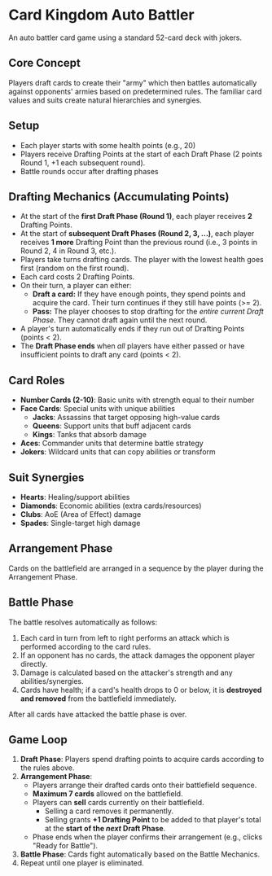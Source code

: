 # Card Kingdom Auto Battler

An auto battler card game using a standard 52-card deck with jokers.

## Core Concept
Players draft cards to create their "army" which then battles automatically against opponents' armies based on predetermined rules. The familiar card values and suits create natural hierarchies and synergies.

## Setup
- Each player starts with some health points (e.g., 20)
- Players receive Drafting Points at the start of each Draft Phase (2 points Round 1, +1 each subsequent round).
- Battle rounds occur after drafting phases

## Drafting Mechanics (Accumulating Points)
- At the start of the **first Draft Phase (Round 1)**, each player receives **2** Drafting Points.
- At the start of **subsequent Draft Phases (Round 2, 3, ...)**, each player receives **1 more** Drafting Point than the previous round (i.e., 3 points in Round 2, 4 in Round 3, etc.).
- Players take turns drafting cards. The player with the lowest health goes first (random on the first round).
- Each card costs 2 Drafting Points.
- On their turn, a player can either:
  - **Draft a card:** If they have enough points, they spend points and acquire the card. Their turn continues if they still have points (>= 2).
  - **Pass:** The player chooses to stop drafting for the *entire current Draft Phase*. They cannot draft again until the next round.
- A player's turn automatically ends if they run out of Drafting Points (points < 2).
- The **Draft Phase ends** when *all* players have either passed or have insufficient points to draft any card (points < 2).

## Card Roles
- **Number Cards (2-10)**: Basic units with strength equal to their number
- **Face Cards**: Special units with unique abilities
  - **Jacks**: Assassins that target opposing high-value cards
  - **Queens**: Support units that buff adjacent cards
  - **Kings**: Tanks that absorb damage
- **Aces**: Commander units that determine battle strategy
- **Jokers**: Wildcard units that can copy abilities or transform

## Suit Synergies
- **Hearts**: Healing/support abilities
- **Diamonds**: Economic abilities (extra cards/resources)
- **Clubs**: AoE (Area of Effect) damage
- **Spades**: Single-target high damage

## Arrangement Phase
Cards on the battlefield are arranged in a sequence by the player during the Arrangement Phase.

## Battle Phase
The battle resolves automatically as follows:
1. Each card in turn from left to right performs an attack which is performed according to the card rules.
2. If an opponent has no cards, the attack damages the opponent player directly.
3. Damage is calculated based on the attacker's strength and any abilities/synergies.
4. Cards have health; if a card's health drops to 0 or below, it is **destroyed and removed** from the battlefield immediately.

After all cards have attacked the battle phase is over.

## Game Loop
1. **Draft Phase**: Players spend drafting points to acquire cards according to the rules above.
2. **Arrangement Phase**:
    - Players arrange their drafted cards onto their battlefield sequence.
    - **Maximum 7 cards** allowed on the battlefield.
    - Players can **sell** cards currently on their battlefield.
        - Selling a card removes it permanently.
        - Selling grants **+1 Drafting Point** to be added to that player's total at the **start of the *next* Draft Phase**.
    - Phase ends when the player confirms their arrangement (e.g., clicks "Ready for Battle").
3. **Battle Phase**: Cards fight automatically based on the Battle Mechanics.
5. Repeat until one player is eliminated.